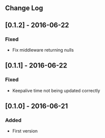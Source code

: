 ## Change Log

## [0.1.2] - 2016-06-22
### Fixed
- Fix middleware returning nulls

## [0.1.1] - 2016-06-22
### Fixed
- Keepalive time not being updated correctly

## [0.1.0] - 2016-06-21
### Added
- First version
